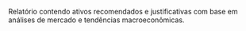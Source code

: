 Relatório contendo ativos recomendados e justificativas com base em análises de mercado e tendências macroeconômicas.
```